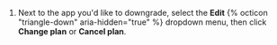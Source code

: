1. Next to the app you'd like to downgrade, select the **Edit** {% octicon "triangle-down" aria-hidden="true" %} dropdown menu, then click **Change plan** or **Cancel plan**.
